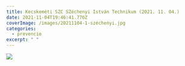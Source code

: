 ```yaml
---
title: Kecskeméti SZC SZéchenyi István Technikum (2021. 11. 04.)
date: 2021-11-04T19:46:41.776Z
coverImage: /images/20211104-1-széchenyi.jpg
categories:
  - prevencio
excerpt: " "
---
```

![](/images/20211104-4-széchenyi.jpg)